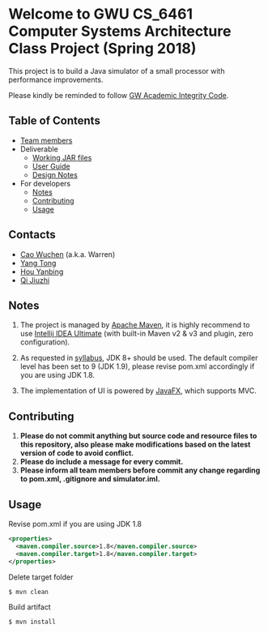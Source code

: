 # Welcome to GWU CS_6461 Computer Systems Architecture Class Project (Spring 2018)
This project is to build a Java simulator of a small processor with performance improvements.

Please kindly be reminded to follow [GW Academic Integrity Code](https://studentconduct.gwu.edu/code-academic-integrity).

## Table of Contents
- [Team members](#contacts)
- Deliverable
  * [Working JAR files](https://github.com/1988warren/csa_simulator/releases)
  * [User Guide](https://github.com/1988warren/csa_simulator/wiki/User-Guide)
  * [Design Notes](https://github.com/1988warren/csa_simulator/wiki/Design-Notes)
- For developers
  * [Notes](#notes)
  * [Contributing](#contributing)
  * [Usage](#usage)

## Contacts
- [Cao Wuchen](mailto:caowuchen@gwu.edu) (a.k.a. Warren)
- [Yang Tong](mailto:yangtong@gwu.edu)
- [Hou Yanbing](mailto:hou_yanbing@gwu.edu)
- [Qi Jiuzhi](mailto:qijiuzhi@gwu.edu)

## Notes

1. The project is managed by [Apache Maven](https://maven.apache.org/), 
it is highly recommend to use [Intellij IDEA Ultimate](https://www.jetbrains.com/idea/download/) (with built-in Maven v2 & v3 and plugin, zero configuration).

2. As requested in [syllabus](http://www.mslcourses.com/CSCI6461Section11Spring2018/),
JDK 8+ should be used. The default compiler level has been set to 9 (JDK 1.9), please revise pom.xml
accordingly if you are using JDK 1.8.

3. The implementation of UI is powered by [JavaFX](http://www.oracle.com/technetwork/java/javase/overview/javafx-overview-2158620.html), which supports MVC.

## Contributing
1. __Please do not commit anything but source code and resource files to this repository, also please make modifications based on the
latest version of code to avoid conflict.__
2. __Please do include a message for every commit.__
3. __Please inform all team members before commit any change regarding to pom.xml, .gitignore and simulator.iml.__ 

## Usage
Revise pom.xml if you are using JDK 1.8
```xml
<properties>
  <maven.compiler.source>1.8</maven.compiler.source>
  <maven.compiler.target>1.8</maven.compiler.target>
</properties>
```
Delete target folder
```sh
$ mvn clean
```
Build artifact
```sh
$ mvn install
```
